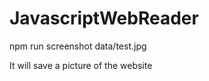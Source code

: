 # JavascriptWebReader

npm run screenshot data/test.jpg <insert-url>

It will save a picture of the website